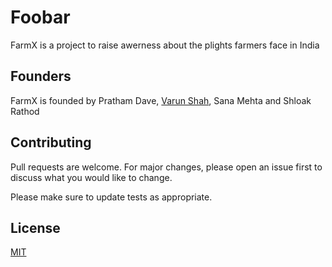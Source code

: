 # Foobar

FarmX is a project to raise awerness about the plights farmers face in India 

## Founders

FarmX is founded by Pratham Dave, [Varun Shah](https://github.com/vvs005), Sana Mehta and Shloak Rathod

## Contributing
Pull requests are welcome. For major changes, please open an issue first to discuss what you would like to change.

Please make sure to update tests as appropriate.

## License
[MIT](https://choosealicense.com/licenses/mit/)

